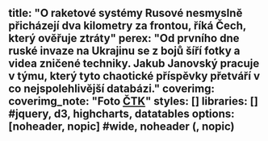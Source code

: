 title: "O raketové systémy Rusové nesmyslně přicházejí dva kilometry za frontou, říká Čech, který ověřuje ztráty"
perex: "Od prvního dne ruské invaze na Ukrajinu se z bojů šíří fotky a videa zničené techniky. Jakub Janovský pracuje v týmu, který tyto chaotické příspěvky přetváří v co nejspolehlivější databázi."
coverimg:
coverimg_note: "Foto <a href='https://ctk.cz'>ČTK</a>"
styles: []
libraries: [] #jquery, d3, highcharts, datatables
options: [noheader, nopic] #wide, noheader (, nopic)
---

